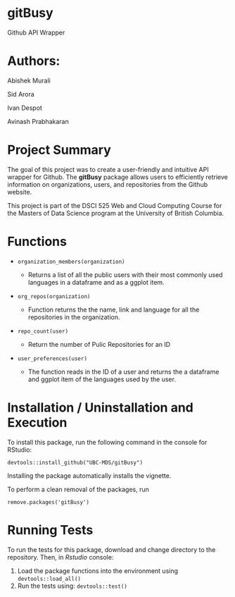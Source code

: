 # gitBusy
Github API Wrapper

# Authors:

Abishek Murali

Sid Arora

Ivan Despot

Avinash Prabhakaran

# Project Summary

The goal of this project was to create a user-friendly and intuitive API wrapper for Github. The **gitBusy** package allows users to efficiently retrieve information on organizations, users, and repositories from the Github website.

This project is part of the DSCI 525 Web and Cloud Computing Course for the Masters of Data Science program at the University of British Columbia.

# Functions

* `organization_members(organization)`
  * Returns a list of all the public users with their most commonly used languages in a dataframe and as a ggplot item.

* `org_repos(organization)`
  * Function returns the the name, link and language for all the repositories in the organization.

* `repo_count(user)`
  * Return the number of Pulic Repositories for an ID

* `user_preferences(user)`
  * The function reads in the ID of a user and returns the a dataframe and ggplot item of the languages used by the user.


# Installation / Uninstallation and Execution

To install this package, run the following command in the console for RStudio:

`devtools::install_github("UBC-MDS/gitBusy")`

Installing the package automatically installs the vignette.

To perform a clean removal of the packages, run

`remove.packages('gitBusy')`

# Running Tests
To run the tests for this package, download and change directory to the repository.
Then, in _Rstudio_ console:

1. Load the package functions into the environment using `devtools::load_all()`
2. Run the tests using: `devtools::test()`
